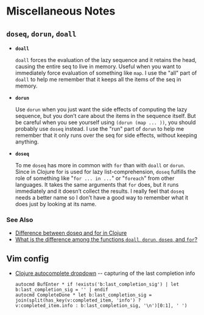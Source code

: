 # Miscellaneous Notes

## `doseq`, `dorun`, `doall`

* **`doall`**
    
    `doall` forces the evaluation of the lazy sequence and it retains the head, causing the entire seq to live in memory. Useful when you want to immediately force evaluation of something like `map`. I use the "all" part of `doall` to help me remember that it keeps all the items of the seq in memory.

* **`dorun`**
    
    Use `dorun` when you just want the side effects of computing the lazy sequence, but you don’t care about the items in the sequence itself. But be careful when you see yourself using `(dorun (map ... ))`, you should probably use `doseq` instead. I use the "run" part of `dorun` to help me remember that it only runs over the seq for side effects, without keeping anything.

* **`doseq`**

    To me `doseq` has more in common with `for` than with `doall` or `dorun`. Since in Clojure for is used for lazy list-comprehension, `doseq` fulfills the role of something like "`for ... in ...`" or "`foreach`" from other languages. It takes the same arguments that `for` does, but it runs immediately and it doesn’t collect the results. I really feel that `doseq` needs a better name so I don’t have a good way to remember what it does just by looking at its name.

### See Also

* [Difference between doseq and for in Clojure](https://stackoverflow.com/questions/4725417/difference-between-doseq-and-for-in-clojure)
* [What is the difference among the functions `doall`, `dorun`, `doseq`, and `for`?](https://stackoverflow.com/questions/25327369/what-is-the-difference-among-the-functions-doall-dorun-doseq-and-for)


## Vim config

* [Clojure autocomplete dropdown](https://i.imgur.com/Tz6ttHW.gif) -- capturing of the last completion info
    ```
    autocmd BufEnter * if !exists('b:last_completion_sig') | let b:last_completion_sig = '' | endif
    autocmd CompleteDone * let b:last_completion_sig = join(split(has_key(v:completed_item, 'info') ? v:completed_item.info : b:last_completion_sig, '\n')[0:1], ' ')
    ```

